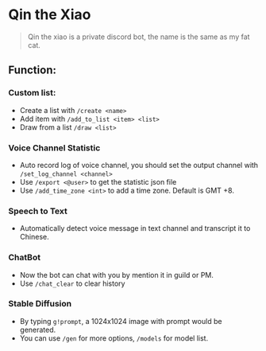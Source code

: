 # Qin the Xiao

> Qin the xiao is a private discord bot, the name is the same as my fat cat.

## Function:

### Custom list:

- Create a list with `/create <name>`
- Add item with `/add_to_list <item> <list>`
- Draw from a list `/draw <list>`

### Voice Channel Statistic

- Auto record log of voice channel, you should set the output channel with `/set_log_channel <channel>`
- Use `/export <@user>` to get the statistic json file
- Use `/add_time_zone <int>` to add a time zone. Default is GMT +8.

### Speech to Text

- Automatically detect voice message in text channel and transcript it to Chinese.

### ChatBot

- Now the bot can chat with you by mention it in guild or PM.
- Use `/chat_clear` to clear history

### Stable Diffusion

- By typing `g!prompt`, a 1024x1024 image with prompt would be generated.
- You can use `/gen` for more options, `/models` for model list.
